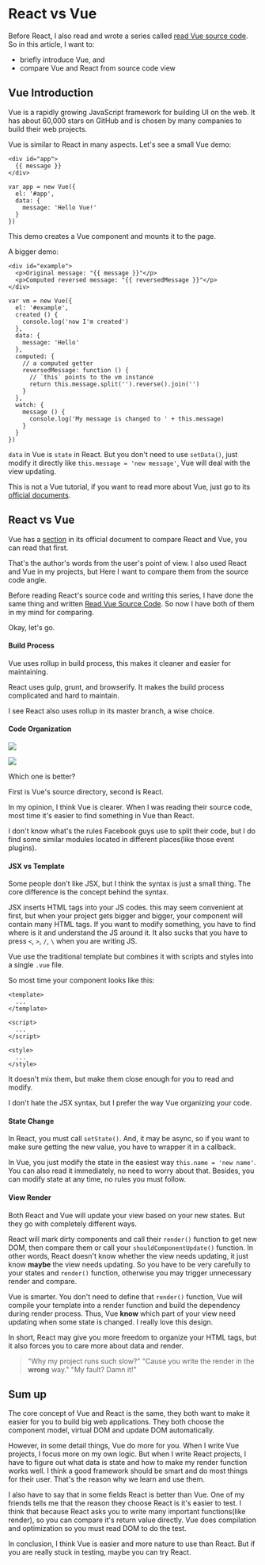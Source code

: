 # React vs Vue

Before React, I also read and wrote a series called [read Vue source code](https://github.com/numbbbbb/read-vue-source-code). So in this article, I want to:

- briefly introduce Vue, and
- compare Vue and React from source code view

## Vue Introduction

Vue is a rapidly growing JavaScript framework for building UI on the web. It has about 60,000 stars on GitHub and is chosen by many companies to build their web projects.

Vue is similar to React in many aspects. Let's see a small Vue demo:

```
<div id="app">
  {{ message }}
</div>

var app = new Vue({
  el: '#app',
  data: {
    message: 'Hello Vue!'
  }
})
```

This demo creates a Vue component and mounts it to the page.

A bigger demo:

```
<div id="example">
  <p>Original message: "{{ message }}"</p>
  <p>Computed reversed message: "{{ reversedMessage }}"</p>
</div>

var vm = new Vue({
  el: '#example',
  created () {
    console.log('now I'm created')
  },
  data: {
    message: 'Hello'
  },
  computed: {
    // a computed getter
    reversedMessage: function () {
      // `this` points to the vm instance
      return this.message.split('').reverse().join('')
    }
  },
  watch: {
    message () {
      console.log('My message is changed to ' + this.message)
    }
  }
})
```

`data` in Vue is `state` in React. But you don't need to use `setData()`, just modify it directly like `this.message = 'new message'`, Vue will deal with the view updating.

This is not a Vue tutorial, if you want to read more about Vue, just go to its [official documents](https://vuejs.org/).

## React vs Vue

Vue has a [section](https://vuejs.org/v2/guide/comparison.html#React) in its official document to compare React and Vue, you can read that first.

That's the author's words from the user's point of view. I also used React and Vue in my projects, but Here I want to compare them from the source code angle.

Before reading React's source code and writing this series, I have done the same thing and written [Read Vue Source Code](https://github.com/numbbbbb/read-vue-source-code). So now I have both of them in my mind for comparing.

Okay, let's go.

#### Build Process

Vue uses rollup in build process, this makes it cleaner and easier for maintaining.

React uses gulp, grunt, and browserify. It makes the build process complicated and hard to maintain.

I see React also uses rollup in its master branch, a wise choice.

#### Code Organization

![](media/14994212700475/14994791004583.jpg)

![](media/14994212700475/14994791097792.jpg)

Which one is better?

First is Vue's source directory, second is React.

In my opinion, I think Vue is clearer. When I was reading their source code, most time it's easier to find something in Vue than React.

I don't know what's the rules Facebook guys use to split their code, but I do find some similar modules located in different places(like those event plugins). 

#### JSX vs Template

Some people don't like JSX, but I think the syntax is just a small thing. The core difference is the concept behind the syntax.

JSX inserts HTML tags into your JS codes. this may seem convenient at first, but when your project gets bigger and bigger, your component will contain many HTML tags. If you want to modify something, you have to find where is it and understand the JS around it. It also sucks that you have to press `<`, `>`, `/`, `\` when you are writing JS.

Vue use the traditional template but combines it with scripts and styles into a single `.vue` file.

So most time your component looks like this:

```
<template>
  ...
</template>

<script>
  ...
</script>

<style>
  ...
</style>
```

It doesn't mix them, but make them close enough for you to read and modify.

I don't hate the JSX syntax, but I prefer the way Vue organizing your code.

#### State Change

In React, you must call `setState()`. And, it may be async, so if you want to make sure getting the new value, you have to wrapper it in a callback.

In Vue, you just modify the state in the easiest way `this.name = 'new name'`. You can also read it immediately, no need to worry about that. Besides, you can modify state at any time, no rules you must follow.

#### View Render

Both React and Vue will update your view based on your new states. But they go with completely different ways.

React will mark dirty components and call their `render()` function to get new DOM, then compare them or call your `shouldComponentUpdate()` function. In other words, React doesn't know whether the view needs updating, it just know **maybe** the view needs updating. So you have to be very carefully to your states and `render()` function, otherwise you may trigger unnecessary render and compare.

Vue is smarter. You don't need to define that `render()` function, Vue will compile your template into a render function and build the dependency during render process. Thus, Vue **know** which part of your view need updating when some state is changed. I really love this design.

In short, React may give you more freedom to organize your HTML tags, but it also forces you to care more about data and render.

> "Why my project runs such slow?"
> "Cause you write the render in the **wrong** way."
> "My fault? Damn it!"

## Sum up

The core concept of Vue and React is the same, they both want to make it easier for you to build big web applications. They both choose the component model, virtual DOM and update DOM automatically.

However, in some detail things, Vue do more for you. When I write Vue projects, I focus more on my own logic. But when I write React projects, I have to figure out what data is state and how to make my render function works well. I think a good framework should be smart and do most things for their user. That's the reason why we learn and use them.

I also have to say that in some fields React is better than Vue. One of my friends tells me that the reason they choose React is it's easier to test. I think that because React asks you to write many important functions(like render), so you can compare it's return value directly. Vue does compilation and optimization so you must read DOM to do the test.

In conclusion, I think Vue is easier and more nature to use than React. But if you are really stuck in testing, maybe you can try React.



